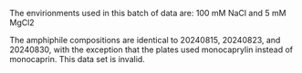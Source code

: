 The envirionments used in this batch of data are: 100 mM NaCl and 5 mM MgCl2

The amphiphile compositions are identical to 20240815, 20240823, and 20240830, with the exception that the plates used monocaprylin instead of monocaprin. This data set is invalid.
